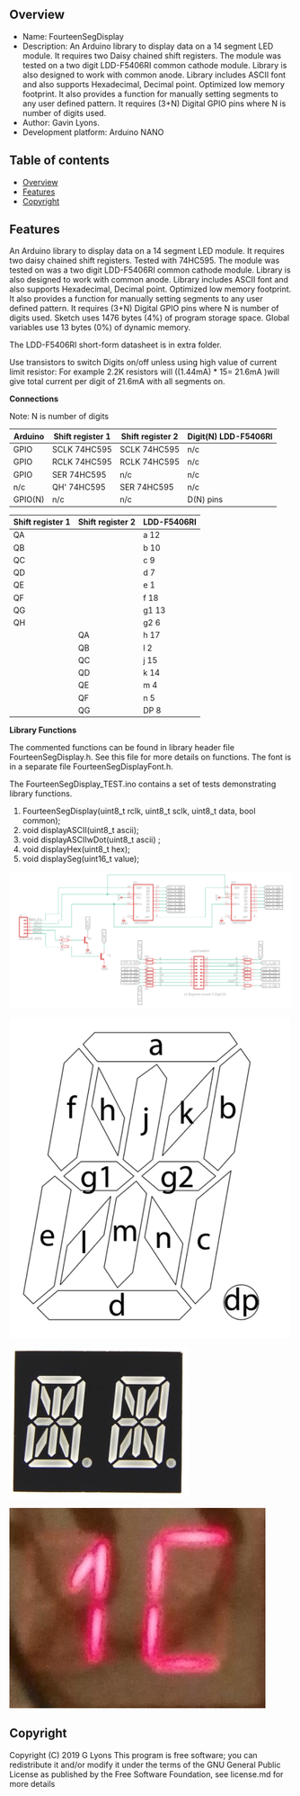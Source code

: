 

Overview
--------------------------------------------
* Name: FourteenSegDisplay
* Description: An Arduino library to display data on a 14 segment LED module.
It requires two Daisy chained shift registers.
The module was tested on a two digit LDD-F5406RI common cathode module.
Library is also designed to work with common anode.
Library includes ASCII font and also supports Hexadecimal, Decimal point.
Optimized low memory footprint. It also provides a function for manually setting
segments to any user defined pattern. It requires (3+N) Digital GPIO pins where 
N is number of digits used. 
* Author: Gavin Lyons.
* Development platform: Arduino NANO


Table of contents
---------------------------

  * [Overview](#overview)
  * [Features](#features)
  * [Copyright](#copyright)

Features
----------------------

An Arduino library to display data on a 14 segment LED module.
It requires two daisy chained shift registers.
Tested with 74HC595.
The module was tested on was a two digit LDD-F5406RI common cathode module.
Library is also designed to work with common anode.
Library includes ASCII font and also supports Hexadecimal, Decimal point.
Optimized low memory footprint. It also provides a function for manually setting
segments to any user defined pattern. It requires (3+N) Digital GPIO pins where 
N is number of digits used. 
Sketch uses 1476 bytes (4%) of program storage space. 
Global variables use 13 bytes (0%) of dynamic memory.

The LDD-F5406RI short-form datasheet is in extra folder.

Use transistors to switch Digits on/off unless using high value of 
current limit resistor: For example 2.2K resistors will ((1.44mA) * 15= 21.6mA )will 
give total current per digit of 21.6mA with all segments on. 



**Connections**

Note: N is number of digits

| Arduino |  Shift register 1 | Shift register 2 | Digit(N) LDD-F5406RI |
| --- | --- | --- | --- |
| GPIO | SCLK 74HC595 | SCLK 74HC595| n/c |
| GPIO | RCLK 74HC595 | RCLK 74HC595| n/c |
| GPIO | SER 74HC595 | n/c |  n/c |
| n/c | QH' 74HC595 | SER 74HC595 | n/c |
| GPIO(N) | n/c |  n/c | D(N) pins |

| Shift register 1 | Shift register 2 | LDD-F5406RI |
| --- | --- | --- |
| QA |  | a 12 |
| QB |  | b 10 |
| QC |  | c 9 |
| QD |  | d 7 |
| QE |  | e 1 |
| QF |  | f 18 |
| QG |  | g1 13 |
| QH |  |  g2 6 |
|    | QA | h 17 |
|    | QB | l 2 |
|    | QC | j 15 |
|    | QD | k 14 |
|    | QE | m 4 |
|    | QF | n 5 |
|    | QG | DP 8 |


**Library Functions**

The commented functions can be found in library header file FourteenSegDisplay.h.
See this file for more details on functions.
The font is in a separate file FourteenSegDisplayFont.h.

The FourteenSegDisplay_TEST.ino contains a set of tests demonstrating library functions.

1. FourteenSegDisplay(uint8_t rclk, uint8_t sclk, uint8_t data, bool common);
2. void displayASCII(uint8_t ascii); 
3. void displayASCIIwDot(uint8_t ascii) ;
4. void displayHex(uint8_t hex);
5. void displaySeg(uint16_t value);


![ sch ](https://github.com/gavinlyonsrepo/FourteenSegDisplay/blob/master/extra/image/14seg1.png)

![ layout ](https://github.com/gavinlyonsrepo/FourteenSegDisplay/blob/master/extra/image/14seg2.png)

![ module ](https://github.com/gavinlyonsrepo/FourteenSegDisplay/blob/master/extra/image/14seg4.jpg)

![ working ](https://github.com/gavinlyonsrepo/FourteenSegDisplay/blob/master/extra/image/14seg3.jpg)


Copyright
------------------------

Copyright (C) 2019 G Lyons This program is free software; you can redistribute it and/or modify it under the terms of the GNU General Public License as published by the Free Software Foundation, see license.md for more details

